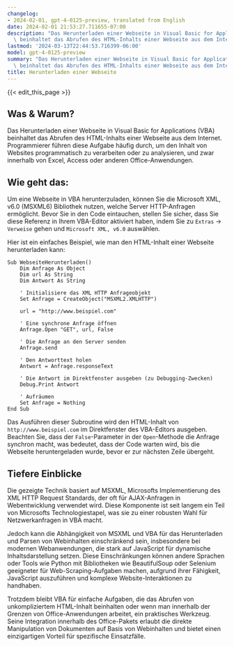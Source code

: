 ```yaml
---
changelog:
- 2024-02-01, gpt-4-0125-preview, translated from English
date: 2024-02-01 21:53:27.711655-07:00
description: "Das Herunterladen einer Webseite in Visual Basic for Applications (VBA)\
  \ beinhaltet das Abrufen des HTML-Inhalts einer Webseite aus dem Internet.\u2026"
lastmod: '2024-03-13T22:44:53.716399-06:00'
model: gpt-4-0125-preview
summary: "Das Herunterladen einer Webseite in Visual Basic for Applications (VBA)\
  \ beinhaltet das Abrufen des HTML-Inhalts einer Webseite aus dem Internet.\u2026"
title: Herunterladen einer Webseite
---
```


{{< edit_this_page >}}

## Was & Warum?

Das Herunterladen einer Webseite in Visual Basic for Applications (VBA) beinhaltet das Abrufen des HTML-Inhalts einer Webseite aus dem Internet. Programmierer führen diese Aufgabe häufig durch, um den Inhalt von Websites programmatisch zu verarbeiten oder zu analysieren, und zwar innerhalb von Excel, Access oder anderen Office-Anwendungen.

## Wie geht das:

Um eine Webseite in VBA herunterzuladen, können Sie die Microsoft XML, v6.0 (MSXML6) Bibliothek nutzen, welche Server HTTP-Anfragen ermöglicht. Bevor Sie in den Code eintauchen, stellen Sie sicher, dass Sie diese Referenz in Ihrem VBA-Editor aktiviert haben, indem Sie zu `Extras` -> `Verweise` gehen und `Microsoft XML, v6.0` auswählen.

Hier ist ein einfaches Beispiel, wie man den HTML-Inhalt einer Webseite herunterladen kann:

```basic
Sub WebseiteHerunterladen()
    Dim Anfrage As Object
    Dim url As String
    Dim Antwort As String
    
    ' Initialisiere das XML HTTP Anfrageobjekt
    Set Anfrage = CreateObject("MSXML2.XMLHTTP")
    
    url = "http://www.beispiel.com"
    
    ' Eine synchrone Anfrage öffnen
    Anfrage.Open "GET", url, False
    
    ' Die Anfrage an den Server senden
    Anfrage.send
    
    ' Den Antworttext holen
    Antwort = Anfrage.responseText
    
    ' Die Antwort im Direktfenster ausgeben (zu Debugging-Zwecken)
    Debug.Print Antwort
    
    ' Aufräumen
    Set Anfrage = Nothing
End Sub
```

Das Ausführen dieser Subroutine wird den HTML-Inhalt von `http://www.beispiel.com` im Direktfenster des VBA-Editors ausgeben. Beachten Sie, dass der `False`-Parameter in der `Open`-Methode die Anfrage synchron macht, was bedeutet, dass der Code warten wird, bis die Webseite heruntergeladen wurde, bevor er zur nächsten Zeile übergeht.

## Tiefere Einblicke

Die gezeigte Technik basiert auf MSXML, Microsofts Implementierung des XML HTTP Request Standards, der oft für AJAX-Anfragen in Webentwicklung verwendet wird. Diese Komponente ist seit langem ein Teil von Microsofts Technologiestapel, was sie zu einer robusten Wahl für Netzwerkanfragen in VBA macht.

Jedoch kann die Abhängigkeit von MSXML und VBA für das Herunterladen und Parsen von Webinhalten einschränkend sein, insbesondere bei modernen Webanwendungen, die stark auf JavaScript für dynamische Inhaltsdarstellung setzen. Diese Einschränkungen können andere Sprachen oder Tools wie Python mit Bibliotheken wie BeautifulSoup oder Selenium geeigneter für Web-Scraping-Aufgaben machen, aufgrund ihrer Fähigkeit, JavaScript auszuführen und komplexe Website-Interaktionen zu handhaben.

Trotzdem bleibt VBA für einfache Aufgaben, die das Abrufen von unkompliziertem HTML-Inhalt beinhalten oder wenn man innerhalb der Grenzen von Office-Anwendungen arbeitet, ein praktisches Werkzeug. Seine Integration innerhalb des Office-Pakets erlaubt die direkte Manipulation von Dokumenten auf Basis von Webinhalten und bietet einen einzigartigen Vorteil für spezifische Einsatzfälle.
